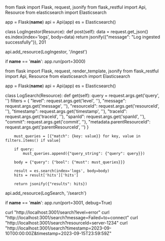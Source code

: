 from flask
import Flask, request, jsonify
from flask_restful
import Api, Resource
from elasticsearch
import Elasticsearch

app = Flask(__name__)
api = Api(app)
es = Elasticsearch()

class LogIngestor(Resource):
    def post(self):
        data = request.get_json()
        es.index(index='logs', body=data)
        return jsonify({"message": "Log ingested successfully"}), 201

api.add_resource(LogIngestor, '/ingest')

if __name__ == '__main__':
    app.run(port=3000)

from flask 
import Flask, request, render_template, jsonify
from flask_restful 
import Api, Resource
from elasticsearch 
import Elasticsearch

app = Flask(__name__)
api = Api(app)
es = Elasticsearch()

class LogSearch(Resource):
    def get(self):
        query = request.args.get('query', '')
        filters = {
            "level": request.args.get('level', ''),
            "message": request.args.get('message', ''),
            "resourceId": request.args.get('resourceId', ''),
            "timestamp": request.args.get('timestamp', ''),
            "traceId": request.args.get('traceId', ''),
            "spanId": request.args.get('spanId', ''),
            "commit": request.args.get('commit', ''),
            "metadata.parentResourceId": request.args.get('parentResourceId', '')
        }

        must_queries = [{"match": {key: value}} for key, value in filters.items() if value]
       
        if query:
            must_queries.append({"query_string": {"query": query}})

        body = {"query": {"bool": {"must": must_queries}}}
       
        result = es.search(index='logs', body=body)
        hits = result['hits']['hits']

        return jsonify({"results": hits})

api.add_resource(LogSearch, '/search')

if __name__ == '__main__':
    app.run(port=3001, debug=True)


curl "http://localhost:3001/search?level=error"
curl "http://localhost:3001/search?message=Failed+to+connect"
curl "http://localhost:3001/search?resourceId=server-1234"
curl "http://localhost:3001/search?timestamp=2023-09-10T00:00:00Z&timestamp=2023-09-15T23:59:59Z"   
